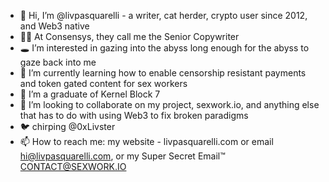 - 👋 Hi, I’m @livpasquarelli - a writer, cat herder, crypto user since 2012, and Web3 native
- ✍🏼 At Consensys, they call me the Senior Copywriter  
- 🕳 I’m interested in gazing into the abyss long enough for the abyss to gaze back into me
- 🧠 I’m currently learning how to enable censorship resistant payments and token gated content for sex workers 
- 🌱 I’m a graduate of Kernel Block 7
- 💞️ I’m looking to collaborate on my project, sexwork.io, and anything else that has to do with using Web3 to fix broken paradigms
- 🐦 chirping @0xLivster
- 📫 How to reach me: my website - livpasquarelli.com or email hi@livpasquarelli.com, or my Super Secret Email™️ CONTACT@SEXWORK.IO 

<!---
livpasquarelli/livpasquarelli is a ✨ special ✨ repository because its `README.md` (this file) appears on your GitHub profile.
You can click the Preview link to take a look at your changes.
--->
